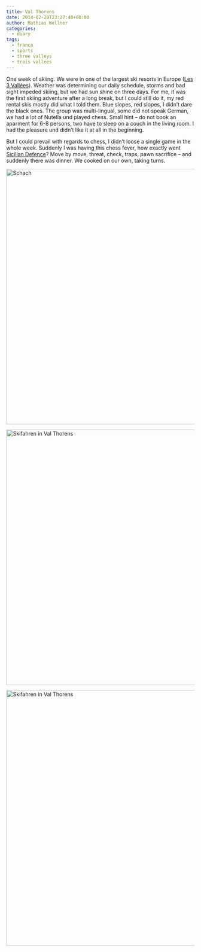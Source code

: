 ```yaml
---
title: Val Thorens
date: 2014-02-20T23:27:40+00:00
author: Mathias Wellner
categories:
  - diary
tags:
  - france
  - sports
  - three valleys
  - trois vallees
---
```

One week of skiing. We were in one of the largest ski resorts in Europe ([Les 3 Vallées](http://www.les3vallees.com/)). Weather was determining our daily schedule, storms and bad sight impeded skiing, but we had sun shine on three days. For me, it was the first skiing adventure after a long break, but I could still do it, my red rental skis mostly did what I told them. Blue slopes, red slopes, I didn&#8217;t dare the black ones. The group was multi-lingual, some did not speak German, we had a lot of Nutella und played chess. Small hint &#8211; do not book an aparment for 6-8 persons, two have to sleep on a couch in the living room. I had the pleasure und didn&#8217;t like it at all in the beginning. 

But I could prevail with regards to chess, I didn&#8217;t loose a single game in the whole week. Suddenly I was having this chess fever, how exactly went [Sicilian Defence](http://en.wikipedia.org/wiki/Sicilian_Defence)? Move by move, threat, check, traps, pawn sacrifice &#8211; and suddenly there was dinner. We cooked on our own, taking turns. 

<a data-flickr-embed="true"  href="https://www.flickr.com/photos/mwellner/12598581653/" title="Schach"><img src="https://c1.staticflickr.com/8/7392/12598581653_8bff0e636a_b.jpg" width="1024" height="683" alt="Schach"></a><script async src="//embedr.flickr.com/assets/client-code.js" charset="utf-8"></script>

<a data-flickr-embed="true"  href="https://www.flickr.com/photos/mwellner/12599076694/" title="Skifahren in Val Thorens"><img src="https://c1.staticflickr.com/3/2839/12599076694_cecd34cf4b_b.jpg" width="1024" height="683" alt="Skifahren in Val Thorens"></a><script async src="//embedr.flickr.com/assets/client-code.js" charset="utf-8"></script>

<a data-flickr-embed="true"  href="https://www.flickr.com/photos/mwellner/12598507345/" title="Skifahren in Val Thorens"><img src="https://c1.staticflickr.com/6/5493/12598507345_874716b27c_b.jpg" width="1024" height="683" alt="Skifahren in Val Thorens"></a><script async src="//embedr.flickr.com/assets/client-code.js" charset="utf-8"></script>
